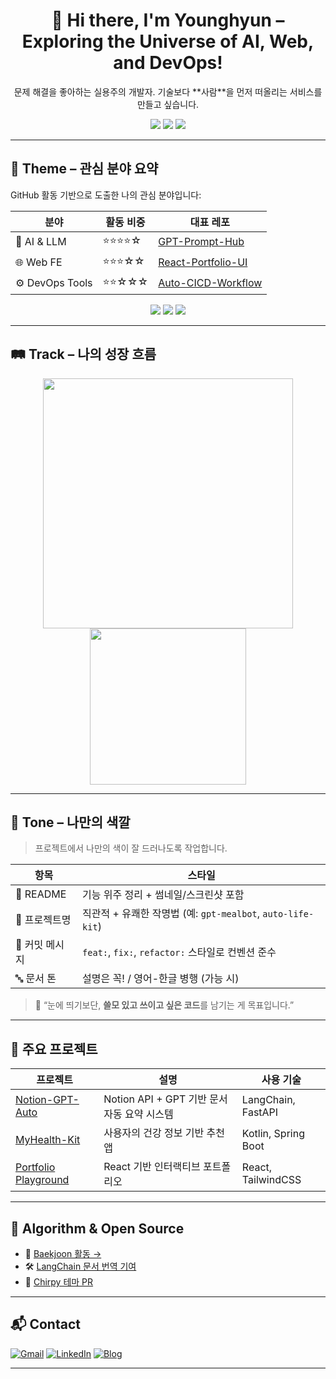 <!-- HEADER: 나를 한 줄로 표현 -->
<h1 align="center">🌌 Hi there, I'm Younghyun – Exploring the Universe of AI, Web, and DevOps!</h1>
<p align="center">
  문제 해결을 좋아하는 실용주의 개발자.  
  기술보다 **사람**을 먼저 떠올리는 서비스를 만들고 싶습니다.
</p>

<p align="center">
  <img src="https://img.shields.io/badge/Theme-AI·Web·DevOps-blue" />
  <img src="https://img.shields.io/badge/Motto-Build what matters-orange" />
  <img src="https://img.shields.io/badge/Location-KR 🇰🇷-green" />
</p>

---

## 🔭 Theme – 관심 분야 요약

GitHub 활동 기반으로 도출한 나의 관심 분야입니다:

| 분야 | 활동 비중 | 대표 레포 |
|------|-----------|------------|
| 🧠 AI & LLM | ⭐⭐⭐⭐☆ | [GPT-Prompt-Hub](https://github.com/) |
| 🌐 Web FE | ⭐⭐⭐☆☆ | [React-Portfolio-UI](https://github.com/) |
| ⚙️ DevOps Tools | ⭐⭐☆☆☆ | [Auto-CICD-Workflow](https://github.com/) |

<p align="center">
  <img src="https://img.shields.io/badge/AI-Active-blue?style=for-the-badge&logo=openai&logoColor=white"/>
  <img src="https://img.shields.io/badge/Web-React%2FNext-black?style=for-the-badge&logo=react"/>
  <img src="https://img.shields.io/badge/DevOps-GitHub_Actions-green?style=for-the-badge&logo=githubactions"/>
</p>

---

## 🛤 Track – 나의 성장 흐름


<p align="center">
  <img src="https://github-readme-stats.vercel.app/api?username=yourgithubid&show_icons=true&theme=tokyonight" width="400"/>
  <img src="http://mazassumnida.wtf/api/v2/generate_badge?boj=yourbojhandle" width="250"/>
</p>

---

## 🎨 Tone – 나만의 색깔

> 프로젝트에서 나만의 색이 잘 드러나도록 작업합니다.

| 항목 | 스타일 |
|------|--------|
| 📄 README | 기능 위주 정리 + 썸네일/스크린샷 포함 |
| 📁 프로젝트명 | 직관적 + 유쾌한 작명법 (예: `gpt-mealbot`, `auto-life-kit`) |
| 📝 커밋 메시지 | `feat:`, `fix:`, `refactor:` 스타일로 컨벤션 준수 |
| 🔤 문서 톤 | 설명은 꼭! / 영어-한글 병행 (가능 시) |

> 💬 “눈에 띄기보단, **쓸모 있고 쓰이고 싶은 코드**를 남기는 게 목표입니다.”

---

## 📁 주요 프로젝트

| 프로젝트 | 설명 | 사용 기술 |
|----------|------|------------|
| [Notion-GPT-Auto](https://github.com/) | Notion API + GPT 기반 문서 자동 요약 시스템 | LangChain, FastAPI |
| [MyHealth-Kit](https://github.com/) | 사용자의 건강 정보 기반 추천 앱 | Kotlin, Spring Boot |
| [Portfolio Playground](https://github.com/) | React 기반 인터랙티브 포트폴리오 | React, TailwindCSS |

---

## 🧠 Algorithm & Open Source

- 📘 [Baekjoon 활동 →](https://solved.ac/profile/yourbojhandle)  
- 🛠 [LangChain 문서 번역 기여](https://github.com/langchain-ai/langchain)  
- 🧪 [Chirpy 테마 PR](https://github.com/cotes2020/jekyll-theme-chirpy/pull/...)

---

## 📬 Contact

[![Gmail](https://img.shields.io/badge/yourmail@gmail.com-D14836?style=flat-square&logo=gmail&logoColor=white)](mailto:yourmail@gmail.com)
[![LinkedIn](https://img.shields.io/badge/LinkedIn-blue?style=flat-square&logo=linkedin&logoColor=white)](https://linkedin.com/in/yourname)
[![Blog](https://img.shields.io/badge/Velog-개발블로그-brightgreen?style=flat-square)](https://velog.io/@yourid)

---

<!-- 📌 TIPS
이 README는 yourgithubid/yourgithubid 저장소에 올리면
프로필 페이지에 자동으로 표시됩니다.
-->

